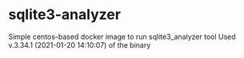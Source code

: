 # sqlite3-analyzer
Simple centos-based docker image to run sqlite3_analyzer tool
Used v.3.34.1 (2021-01-20 14:10:07) of the binary
